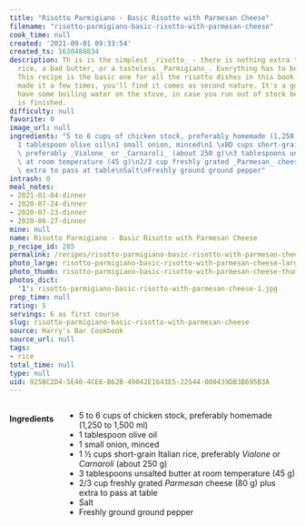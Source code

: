 ```yaml
---
title: "Risotto Parmigiano - Basic Risotto with Parmesan Cheese"
filename: "risotto-parmigiano-basic-risotto-with-parmesan-cheese"
cook_time: null
created: '2021-09-01 09:33:54'
created_ts: 1630488834
description: Th is is the simplest _risotto_ - there is nothing extra to hide a mediocre
  rice, a bad butter, or a tasteless _Parmigiano_. Everything has to be perfect .
  This recipe is the basic one for all the risotto dishes in this book. Once you've
  made it a few times, you'll find it comes as second nature. It's a good idea to
  have some boiling water on the stove, in case you run out of stock before the risotto
  is finished.
difficulty: null
favorite: 0
image_url: null
ingredients: "5 to 6 cups of chicken stock, preferably homemade (1,250 to 1,500 ml)\n\
  1 tablespoon olive oil\n1 small onion, minced\n1 \xBD cups short-grain Italian rice,\
  \ preferably _Vialone_ or _Carnaroli_ (about 250 g)\n3 tablespoons unsalted butter\
  \ at room temperature (45 g)\n2/3 cup freshly grated _Parmesan_ cheese (80 g) plus\
  \ extra to pass at table\nSalt\nFreshly ground ground pepper"
intrash: 0
meal_notes:
- 2021-01-04-dinner
- 2020-07-24-dinner
- 2020-07-23-dinner
- 2020-06-27-dinner
mine: null
name: Risotto Parmigiano - Basic Risotto with Parmesan Cheese
p_recipe_id: 285
permalink: /recipes/risotto-parmigiano-basic-risotto-with-parmesan-cheese
photo_large: risotto-parmigiano-basic-risotto-with-parmesan-cheese-large.jpg
photo_thumb: risotto-parmigiano-basic-risotto-with-parmesan-cheese-thumb.jpg
photos_dict:
  '1': risotto-parmigiano-basic-risotto-with-parmesan-cheese-1.jpg
prep_time: null
rating: 5
servings: 6 as first course
slug: risotto-parmigiano-basic-risotto-with-parmesan-cheese
source: Harry's Bar Cookbook
source_url: null
tags:
- rice
total_time: null
type: null
uid: 925BC2D4-5E40-4CE6-B62B-49042E1643E5-22544-000439DB3B695B3A
---
```

<div class="large-8 medium-7 columns" id="writeup">	</div><!-- #writeup -->
</div><!-- #row-one -->
<div class="row" id="row-two">	<div class="medium-4 small-5 columns" id="ingredients"><h4>Ingredients</h4><div class="box box-ingredients content"><ul>
<li>5 to 6 cups of chicken stock, preferably homemade (1,250 to 1,500 ml)</li>
<li>1 tablespoon olive oil</li>
<li>1 small onion, minced</li>
<li>1 ½ cups short-grain Italian rice, preferably <em>Vialone</em> or <em>Carnaroli</em> (about 250 g)</li>
<li>3 tablespoons unsalted butter at room temperature (45 g)</li>
<li>2/3 cup freshly grated <em>Parmesan</em> cheese (80 g) plus extra to pass at table</li>
<li>Salt</li>
<li>Freshly ground ground pepper</li>
</ul>
</div>	</div>	<div class="medium-6 small-7 columns" id="directions">	</div>